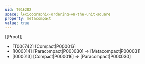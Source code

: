 ```yaml
---
uid: T016282
space: lexicographic-ordering-on-the-unit-square
property: metacompact
value: true
---
```

[[Proof]]

* [T000742] [Compact|P000016]
* [I000014] [Paracompact|P000030] => [Metacompact|P000031]
* [I000013] [Compact|P000016] => [Paracompact|P000030]

